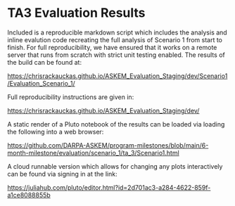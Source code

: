 # TA3 Evaluation Results

Included is a reproducible markdown script which includes the analysis and inline evalution code recreating
the full analysis of Scenario 1 from start to finish. For full reproducibility, we have ensured that it
works on a remote server that runs from scratch with strict unit testing enabled. The results of the build
can be found at:

https://chrisrackauckas.github.io/ASKEM_Evaluation_Staging/dev/Scenario1/Evaluation_Scenario_1/

Full reproducibility instructions are given in:

https://chrisrackauckas.github.io/ASKEM_Evaluation_Staging/dev/

A static render of a Pluto notebook of the results can be loaded via loading the following into a web browser:

https://github.com/DARPA-ASKEM/program-milestones/blob/main/6-month-milestone/evaluation/scenario_1/ta_3/Scenario1.html

A cloud runnable version which allows for changing any plots interactively can be found via signing in at the link:

https://juliahub.com/pluto/editor.html?id=2d701ac3-a284-4622-859f-a1ce8088855b

